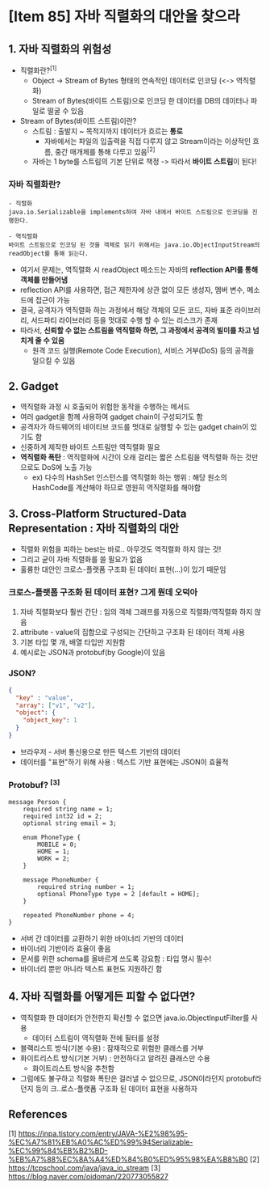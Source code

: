# [Item 85] 자바 직렬화의 대안을 찾으라
## 1. 자바 직렬화의 위험성
- 직렬화란?<sup>[1]</sup>
  - Object -> Stream of Bytes 형태의 연속적인 데이터로 인코딩 (<-> 역직렬화)
  - Stream of Bytes(바이트 스트림)으로 인코딩 한 데이터를 DB의 데이터나 파일로 떨굴 수 있음
- Stream of Bytes(바이트 스트림)이란?
  - 스트림 : 출발지 ~ 목적지까지 데이터가 흐르는 **통로**
    - 자바에서는 파일의 입출력을 직접 다루지 않고 Stream이라는 이상적인 흐름, 중간 매개체를 통해 다루고 있음<sup>[2]</sup>
  - 자바는 1 byte를 스트림의 기본 단위로 책정 -> 따라서 **바이트 스트림**이 된다!

### 자바 직렬화란?
```text
- 직렬화
java.io.Serializable을 implements하여 자바 내에서 바이트 스트림으로 인코딩을 진행한다.
```
```text
- 역직렬화
바이트 스트림으로 인코딩 된 것을 객체로 읽기 위해서는 java.io.ObjectInputStream의 readObject를 통해 읽는다.
```
- 여기서 문제는, 역직렬화 시 readObject 메소드는 자바의 **reflection API를 통해 객체를 만들어냄**
- reflection API를 사용하면, 접근 제한자에 상관 없이 모든 생성자, 멤버 변수, 메소드에 접근이 가능
- 결국, 공격자가 역직렬화 하는 과정에서 해당 객체의 모든 코드, 자바 표준 라이브러리, 서드파티 라이브러리 등을 멋대로 수행 할 수 있는 리스크가 존재
- 따라서, **신뢰할 수 없는 스트림을 역직렬화 하면, 그 과정에서 공격의 빌미를 차고 넘치게 줄 수 있음**
  - 원격 코드 실행(Remote Code Execution), 서비스 거부(DoS) 등의 공격을 일으킬 수 있음

## 2. Gadget
- 역직렬화 과정 시 호출되어 위험한 동작을 수행하는 메서드
- 여러 gadget을 함께 사용하여 gadget chain이 구성되기도 함
- 공격자가 하드웨어의 네이티브 코드를 멋대로 실행할 수 있는 gadget chain이 있기도 함
- 신중하게 제작한 바이트 스트림만 역직렬화 필요
- **역직렬화 폭탄** : 역직렬화에 시간이 오래 걸리는 짧은 스트림을 역직렬화 하는 것만으로도 DoS에 노출 가능
  - ex) 다수의 HashSet 인스턴스를 역직렬화 하는 행위 : 해당 원소의 HashCode를 계산해야 하므로 영원히 역직렬화를 해야함

## 3. Cross-Platform Structured-Data Representation : 자바 직렬화의 대안
- 직렬화 위험을 피하는 best는 바로.. 아무것도 역직렬화 하지 않는 것!
- 그리고 굳이 자바 직렬화를 쓸 필요가 없음
- 훌륭한 대안인 크로스-플랫폼 구조화 된 데이터 표현(...)이 있기 때문임

### 크로스-플랫폼 구조화 된 데이터 표현? 그게 뭔데 오덕아
1. 자바 직렬화보다 훨씬 간단 : 임의 객체 그래프를 자동으로 직렬화/역직렬화 하지 않음
2. attribute - value의 집합으로 구성되는 간단하고 구조화 된 데이터 객체 사용
3. 기본 타입 몇 개, 배열 타입만 지원함
4. 예시로는 JSON과 protobuf(by Google)이 있음

### JSON?
```json
{
  "key" : "value",
  "array": ["v1", "v2"],
  "object": {
    "object_key": 1
  }
}
```
- 브라우저 - 서버 통신용으로 만든 텍스트 기반의 데이터
- 데이터를 "표현"하기 위해 사용 : 텍스트 기반 표현에는 JSON이 효율적

### Protobuf? <sup>[3]</sup>
```
message Person {
    required string name = 1;
    required int32 id = 2;
    optional string email = 3;

    enum PhoneType {
        MOBILE = 0;
        HOME = 1;
        WORK = 2;
    }

    message PhoneNumber {
        required string number = 1;
        optional PhoneType type = 2 [default = HOME];
    }

    repeated PhoneNumber phone = 4;
}
```
- 서버 간 데이터를 교환하기 위한 바이너리 기반의 데이터
- 바이너리 기반이라 효율이 좋음
- 문서를 위한 schema를 올바르게 쓰도록 강요함 : 타입 명시 필수!
- 바이너리 뿐만 아니라 텍스트 표현도 지원하긴 함

## 4. 자바 직렬화를 어떻게든 피할 수 없다면?
- 역직렬화 한 데이터가 안전한지 확신할 수 없으면 java.io.ObjectInputFilter를 사용
  - 데이터 스트림이 역직렬화 전에 필터를 설정
- 블랙리스트 방식(기본 수용) : 잠재적으로 위험한 클래스를 거부
- 화이트리스트 방식(기본 거부) : 안전하다고 알려진 클래스만 수용
  - 화이트리스트 방식을 추천함
- 그럼에도 불구하고 직렬화 폭탄은 걸러낼 수 없으므로, JSON이라던지 protobuf라던지 등의 크..로스-플랫폼 구조화 된 데이터 표현을 사용하자

## References
[1] https://inpa.tistory.com/entry/JAVA-%E2%98%95-%EC%A7%81%EB%A0%AC%ED%99%94Serializable-%EC%99%84%EB%B2%BD-%EB%A7%88%EC%8A%A4%ED%84%B0%ED%95%98%EA%B8%B0
[2] https://tcpschool.com/java/java_io_stream
[3] https://blog.naver.com/oidoman/220773055827